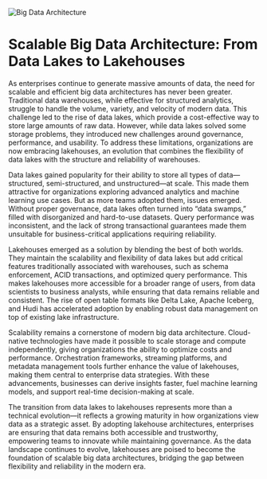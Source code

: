 ![Big Data Architecture](https://cdn.pixabay.com/photo/2018/05/08/08/44/artificial-intelligence-3382507_1280.jpg)

# Scalable Big Data Architecture: From Data Lakes to Lakehouses

As enterprises continue to generate massive amounts of data, the need for scalable and efficient big data architectures has never been greater. Traditional data warehouses, while effective for structured analytics, struggle to handle the volume, variety, and velocity of modern data. This challenge led to the rise of data lakes, which provide a cost-effective way to store large amounts of raw data. However, while data lakes solved some storage problems, they introduced new challenges around governance, performance, and usability. To address these limitations, organizations are now embracing lakehouses, an evolution that combines the flexibility of data lakes with the structure and reliability of warehouses.

Data lakes gained popularity for their ability to store all types of data—structured, semi-structured, and unstructured—at scale. This made them attractive for organizations exploring advanced analytics and machine learning use cases. But as more teams adopted them, issues emerged. Without proper governance, data lakes often turned into “data swamps,” filled with disorganized and hard-to-use datasets. Query performance was inconsistent, and the lack of strong transactional guarantees made them unsuitable for business-critical applications requiring reliability.

Lakehouses emerged as a solution by blending the best of both worlds. They maintain the scalability and flexibility of data lakes but add critical features traditionally associated with warehouses, such as schema enforcement, ACID transactions, and optimized query performance. This makes lakehouses more accessible for a broader range of users, from data scientists to business analysts, while ensuring that data remains reliable and consistent. The rise of open table formats like Delta Lake, Apache Iceberg, and Hudi has accelerated adoption by enabling robust data management on top of existing lake infrastructure.

Scalability remains a cornerstone of modern big data architecture. Cloud-native technologies have made it possible to scale storage and compute independently, giving organizations the ability to optimize costs and performance. Orchestration frameworks, streaming platforms, and metadata management tools further enhance the value of lakehouses, making them central to enterprise data strategies. With these advancements, businesses can derive insights faster, fuel machine learning models, and support real-time decision-making at scale.

The transition from data lakes to lakehouses represents more than a technical evolution—it reflects a growing maturity in how organizations view data as a strategic asset. By adopting lakehouse architectures, enterprises are ensuring that data remains both accessible and trustworthy, empowering teams to innovate while maintaining governance. As the data landscape continues to evolve, lakehouses are poised to become the foundation of scalable big data architectures, bridging the gap between flexibility and reliability in the modern era.
